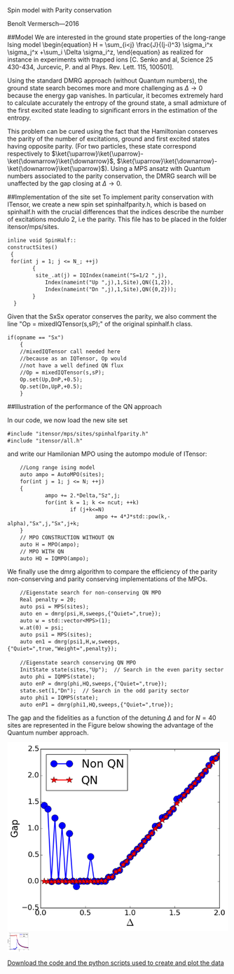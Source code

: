 <span class='article_title'>Spin model with Parity conservation</span>

<span class='article_sig'>Benoît Vermersch&mdash;2016</span>

##Model
We are interested in the ground state properties of the long-range Ising model
\begin{equation}
H = \sum_{i<j} \frac{J}{(j-i)^3} \sigma_i^x \sigma_j^x +\sum_i \Delta \sigma_i^z, 
\end{equation}
as realized for instance in experiments with trapped ions [C. Senko and al, Science 25 430-434, Jurcevic, P. and al Phys. Rev. Lett. 115, 100501].


Using the standard DMRG approach (without Quantum numbers), the ground state search becomes more and more challenging as  $\Delta\to0$ because the energy gap vanishes.
In particular, it becomes extremely hard to calculate accurately the entropy of the ground state, a small admixture of the first excited state leading to significant errors in the estimation of the entropy.

This problem can be cured using the fact that the Hamiltonian conserves the parity of the number of excitations, ground and first excited states having opposite parity. 
(For two particles, these state correspond respectively to $\ket{\uparrow}\ket{\uparrow}-\ket{\downarrow}\ket{\downarrow}$, $\ket{\uparrow}\ket{\downarrow}-\ket{\downarrow}\ket{\uparrow}$).
Using a MPS ansatz with Quantum numbers associated to the parity conservation, the DMRG search will be unaffected by the gap closing at $\Delta\to 0$.

##Implementation of the site set
To implement parity conservation with ITensor, we create a new spin set spinhalfparity.h, which is based on spinhalf.h with the crucial differences that the indices describe the number of excitations modulo 2, i.e the parity. This file has to be placed in the folder itensor/mps/sites.


    inline void SpinHalf::
    constructSites()
     {
     for(int j = 1; j <= N_; ++j)
            {
             site_.at(j) = IQIndex(nameint("S=1/2 ",j),
                Index(nameint("Up ",j),1,Site),QN({1,2}),
                Index(nameint("Dn ",j),1,Site),QN({0,2}));
            }
      }

Given that the SxSx operator conserves the parity, we also comment the line  "Op = mixedIQTensor(s,sP);" of the original spinhalf.h class.


    if(opname == "Sx")
        {
        //mixedIQTensor call needed here
        //because as an IQTensor, Op would
        //not have a well defined QN flux
        //Op = mixedIQTensor(s,sP);
        Op.set(Up,DnP,+0.5);
        Op.set(Dn,UpP,+0.5);
        }


##Illustration of the performance of the QN approach

In our code, we now load the new site set


    #include "itensor/mps/sites/spinhalfparity.h"
    #include "itensor/all.h"


and write our Hamilonian MPO using the autompo module of ITensor:

        //Long range ising model
        auto ampo = AutoMPO(sites);
        for(int j = 1; j <= N; ++j)
        {
                ampo += 2.*Delta,"Sz",j;
                for(int k = 1; k <= ncut; ++k)
                        if (j+k<=N)
                                ampo += 4*J*std::pow(k,-alpha),"Sx",j,"Sx",j+k;
        }
        // MPO CONSTRUCTION WITHOUT QN
        auto H = MPO(ampo);
        // MPO WITH QN
        auto HQ = IQMPO(ampo);


We finally use the dmrg algorithm to compare the efficiency of the parity non-conserving and parity conserving implementations of the MPOs.


        //Eigenstate search for non-conserving QN MPO
        Real penalty = 20;
        auto psi = MPS(sites);
        auto en = dmrg(psi,H,sweeps,{"Quiet=",true});
        auto w = std::vector<MPS>(1);
        w.at(0) = psi;
        auto psi1 = MPS(sites);
        auto en1 = dmrg(psi1,H,w,sweeps,{"Quiet=",true,"Weight=",penalty});

        //Eigenstate search conserving QN MPO
        InitState state(sites,"Up");  // Search in the even parity sector
        auto phi = IQMPS(state);
        auto enP = dmrg(phi,HQ,sweeps,{"Quiet=",true});
        state.set(1,"Dn");  // Search in the odd parity sector
        auto phi1 = IQMPS(state);
        auto enP1 = dmrg(phi1,HQ,sweeps,{"Quiet=",true});

     
The gap and the fidelities as a function of the detuning $\Delta$  and for $N=40$ sites are represented in the Figure below showing the advantage of the Quantum number approach.

<img src="gap.png" alt="Diagram" style="width:50x;"/>
<img src="entropyGS.png" alt="Diagram" style="width:50px;"/>

 
<a href="parityQN.zip">Download the code and the python scripts used to create and plot the data</a>



